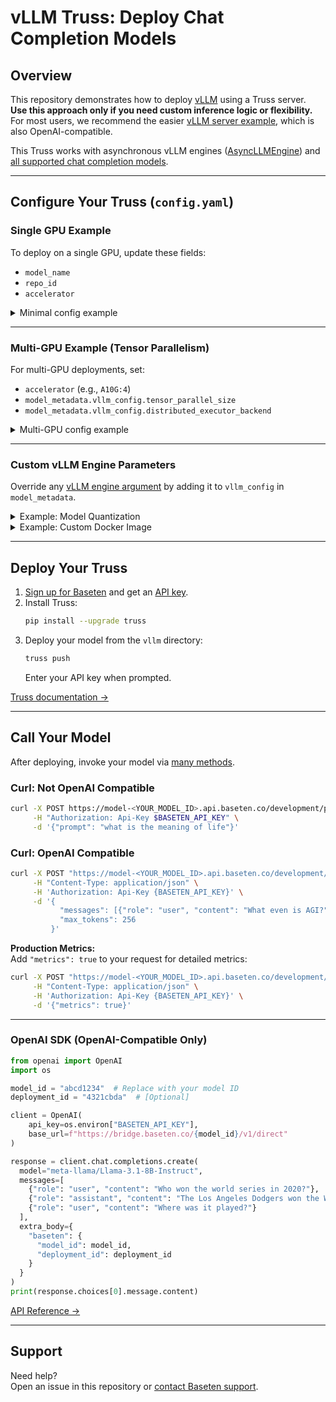 # vLLM Truss: Deploy Chat Completion Models

## Overview

This repository demonstrates how to deploy [vLLM](https://github.com/vllm-project/vllm) using a Truss server.  
**Use this approach only if you need custom inference logic or flexibility.**  
For most users, we recommend the easier [vLLM server example](https://github.com/basetenlabs/truss-examples/tree/main/vllm/vllm_server), which is also OpenAI-compatible.

This Truss works with asynchronous vLLM engines ([AsyncLLMEngine](https://docs.vllm.ai/en/v0.6.5/dev/engine/async_llm_engine.html#asyncllmengine)) and [all supported chat completion models](https://docs.vllm.ai/en/latest/models/supported_models.html).

---

## Configure Your Truss (`config.yaml`)

### Single GPU Example

To deploy on a single GPU, update these fields:
- `model_name`
- `repo_id`
- `accelerator`

<details>
<summary>Minimal config example</summary>

```yaml
model_name: "Llama 3.1 8B Instruct VLLM"
python_version: py311
model_metadata:
  example_model_input: {"prompt": "what is the meaning of life"}
  repo_id: meta-llama/Llama-3.1-8B-Instruct
  openai_compatible: true
  vllm_config: null
requirements:
  - vllm==0.5.4
resources:
  accelerator: A100
  use_gpu: true
runtime:
  predict_concurrency: 128
secrets:
  hf_access_token: null
```
</details>

---

### Multi-GPU Example (Tensor Parallelism)

For multi-GPU deployments, set:
- `accelerator` (e.g., `A10G:4`)
- `model_metadata.vllm_config.tensor_parallel_size`
- `model_metadata.vllm_config.distributed_executor_backend`

<details>
<summary>Multi-GPU config example</summary>

```yaml
model_name: "Llama 3.1 8B Instruct VLLM"
python_version: py311
model_metadata:
  example_model_input: {"prompt": "what is the meaning of life"}
  repo_id: meta-llama/Llama-3.1-8B-Instruct
  openai_compatible: false
  vllm_config:
    tensor_parallel_size: 4
    max_model_len: 4096
    distributed_executor_backend: mp
requirements:
  - vllm==0.5.4
resources:
  accelerator: A10G:4
  use_gpu: true
runtime:
  predict_concurrency: 128
secrets:
  hf_access_token: null
```
</details>

---

### Custom vLLM Engine Parameters

Override any [vLLM engine argument](https://docs.vllm.ai/en/latest/models/engine_args.html) by adding it to `vllm_config` in `model_metadata`.

<details>
<summary>Example: Model Quantization</summary>

```yaml
model_name: Mistral 7B v2 vLLM AWQ - T4
model_metadata:
  repo_id: TheBloke/Mistral-7B-Instruct-v0.2-AWQ
  vllm_config:
    quantization: "awq"
    dtype: "float16"
    max_model_len: 8000
    max_num_seqs: 8
python_version: py310
requirements:
  - vllm==0.5.4
resources:
  accelerator: T4
  use_gpu: true
runtime:
  predict_concurrency: 128
secrets:
  hf_access_token: null
```
</details>

<details>
<summary>Example: Custom Docker Image</summary>

```yaml
model_name: Ultravox v0.2
base_image:
  image: vshulman/vllm-openai-fixie:latest
  python_executable_path: /usr/bin/python3
model_metadata:
  repo_id: fixie-ai/ultravox-v0.2
  vllm_config:
    audio_token_id: 128002
python_version: py310
requirements:
  - httpx
resources:
  accelerator: A100
  use_gpu: true
runtime:
  predict_concurrency: 512
secrets:
  hf_access_token: null
system_packages:
  - python3.10-venv
```
</details>

---

## Deploy Your Truss

1. [Sign up for Baseten](https://app.baseten.co/signup) and get an [API key](https://app.baseten.co/settings/account/api_keys).
2. Install Truss:  
   ```sh
   pip install --upgrade truss
   ```
3. Deploy your model from the `vllm` directory:
   ```sh
   truss push
   ```
   Enter your API key when prompted.

[Truss documentation →](https://truss.baseten.co)

---

## Call Your Model

After deploying, invoke your model via [many methods](https://docs.baseten.co/invoke/quickstart).

### Curl: Not OpenAI Compatible

```sh
curl -X POST https://model-<YOUR_MODEL_ID>.api.baseten.co/development/predict \
     -H "Authorization: Api-Key $BASETEN_API_KEY" \
     -d '{"prompt": "what is the meaning of life"}'
```

### Curl: OpenAI Compatible

```sh
curl -X POST "https://model-<YOUR_MODEL_ID>.api.baseten.co/development/predict" \
     -H "Content-Type: application/json" \
     -H 'Authorization: Api-Key {BASETEN_API_KEY}' \
     -d '{
           "messages": [{"role": "user", "content": "What even is AGI?"}],
           "max_tokens": 256
         }'
```

**Production Metrics:**  
Add `"metrics": true` to your request for detailed metrics:

```sh
curl -X POST "https://model-<YOUR_MODEL_ID>.api.baseten.co/development/predict" \
     -H "Content-Type: application/json" \
     -H 'Authorization: Api-Key {BASETEN_API_KEY}' \
     -d '{"metrics": true}'
```

---

### OpenAI SDK (OpenAI-Compatible Only)

```python
from openai import OpenAI
import os

model_id = "abcd1234"  # Replace with your model ID
deployment_id = "4321cbda"  # [Optional]

client = OpenAI(
    api_key=os.environ["BASETEN_API_KEY"],
    base_url=f"https://bridge.baseten.co/{model_id}/v1/direct"
)

response = client.chat.completions.create(
  model="meta-llama/Llama-3.1-8B-Instruct",
  messages=[
    {"role": "user", "content": "Who won the world series in 2020?"},
    {"role": "assistant", "content": "The Los Angeles Dodgers won the World Series in 2020."},
    {"role": "user", "content": "Where was it played?"}
  ],
  extra_body={
    "baseten": {
      "model_id": model_id,
      "deployment_id": deployment_id
    }
  }
)
print(response.choices[0].message.content)
```

[API Reference →](https://docs.baseten.co/api-reference/openai)

---

## Support

Need help?  
Open an issue in this repository or [contact Baseten support](https://www.baseten.co/contact).
